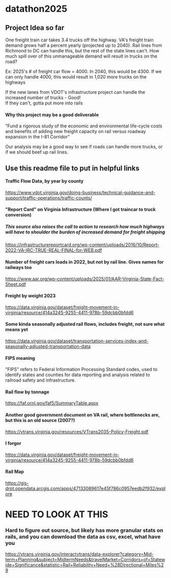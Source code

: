 # datathon2025

## Project Idea so far

One freight train car takes 3.4 trucks off the highway. VA's freight train demand grows half a percent yearly (projected up to 2040). Rail lines from Richmond to DC can handle this, but the rest of the state lines can't. How much spill over of this unmanageable demand will result in trucks on the road?

Ex: 2025's # of freight car flow = 4000. In 2040, this would be 4300. If we can only handle 4000, this would result in 1,020 more trucks on the highways

If the new lanes from VDOT's infrastructure project can handle the increased number of trucks - Good! 
<br>
If they can't, gotta put more into rails

#### Why this project may be a good deliverable

"Fund a rigorous study of the economic and environmental life-cycle costs and
benefits of adding new freight capacity on rail versus roadway expansion in the I-81 Corridor"

Our analysis may be a good way to see if roads can handle more trucks, or if we should beef up rail lines.




## Use this readme file to put in helpful links

#### Traffic Flow Data, by year by county
https://www.vdot.virginia.gov/doing-business/technical-guidance-and-support/traffic-operations/traffic-counts/

#### "Report Card" on Virginia Infrastructure (Where I got traincar to truck conversion)
##### This source also raises the call to action to research how much highways will have to shoulder the burden of increased demand for freight shipping
https://infrastructurereportcard.org/wp-content/uploads/2016/10/Report-2022-VA-IRC-TRUE-REAL-FINAL-for-WEB.pdf


#### Number of freight cars loads in 2022, but not by rail line. Gives names for railways too
https://www.aar.org/wp-content/uploads/2025/01/AAR-Virginia-State-Fact-Sheet.pdf
#### Freight by weight 2023
https://data.virginia.gov/dataset/freight-movement-in-virginia/resource/414a3245-9255-4411-978b-59dcbb0bfdd6
#### Some kinda seasonally adjusted rail flows, includes freight, not sure what means yet
https://data.virginia.gov/dataset/transportation-services-index-and-seasonally-adjusted-transportation-data
#### FIPS meaning
"FIPS" refers to Federal Information Processing Standard codes, used to identify states and counties for data reporting and analysis related to railroad safety and infrastructure. 
#### Rail flow by tonnage
https://faf.ornl.gov/faf5/SummaryTable.aspx

#### Another good government document on VA rail, where bottlenecks are, but this is an old source (2007?)
https://vtrans.virginia.gov/resources/VTrans2035-Policy-Freight.pdf


#### I forgor
https://data.virginia.gov/dataset/freight-movement-in-virginia/resource/414a3245-9255-4411-978b-59dcbb0bfdd6

#### Rail Map
https://gis-drpt.opendata.arcgis.com/apps/47133089617e45f786c0957eedb2f932/explore

# NEED TO LOOK AT THIS
### Hard to figure out source, but likely has more granular stats on rails, and you can download the data as csv, excel, what have you
https://vtrans.virginia.gov/interactvtrans/data-explorer?category=Mid-term+Planning&subject=MidtermNeeds&travelMarket=Corridors+of+Statewide+Significance&statistic=Rail+Reliability+Need+%28Directional+Miles%29
